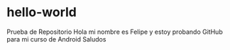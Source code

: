 # hello-world
Prueba de Repositorio
Hola mi nombre es Felipe y estoy probando GitHub para mi curso de Android
Saludos


